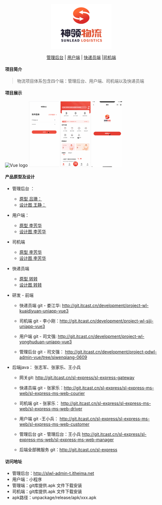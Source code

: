 <p align="center">
	<img width="200" src="./README/img/logo.png" alt="Vue logo">
</p>
<p align="center">
  <a href="./README/ADMIN.md">管理后台</a> | <a href="./README/YONGHU.md">用户端</a> | <a href="./README/KUAIDIYUAN.md">快递员端</a> |<a href="./README/SIJI.md">司机端</a>
</p>

#### 项目简介

> 物流项目体系包含四个端：管理后台、用户端、司机端以及快递员端

#### 项目展示

<img width="406" src="./README/img/admin.gif" alt="Vue logo">
<img width="100" src="./README/img/siji.gif" alt="Vue logo">
<img width="100" src="./README/img/kuaidiyuan.gif" alt="Vue logo">
<img width="100" src="./README/img/yonghuduan.gif" alt="Vue logo">

#### 产品原型及设计

- 管理后台 ：
    - [原型 吕珊：](https://codesign.qq.com/s/QmlyZwQxAQ9WRA1/preview/prototype/XMx86jzWVE9brz3)
    - [设计图 王静：](https://codesign.qq.com/s/QmlyZwQxAQ9WRA1/JMwy0bRnNRq0O6L/inspect)

- 用户端：
    - [原型 李芳华](https://codesign.qq.com/app/design/zm5q0XPwgM0RBb6/axure/O6ym7ZRM8K0AYED)
    - [设计图 李芳华](https://codesign.qq.com/s/gRxnjPPr4EjLmqr/18zdZAgr4WM9nRK/inspect)
- 司机端
    - [原型 李芳华](https://codesign.qq.com/s/7VXl9Obbb8j8WRA/preview/prototype/3JG2mj7B74ZVKdM)
    - [设计图 李芳华](https://codesign.qq.com/s/7VXl9Obbb8j8WRA/zKaDZdEGYokj2GP/inspect)
- 快递员端
    - [原型 转转](https://codesign.qq.com/app/design/1JyMjoK6MJjLbAV/axure/qwKrMZeQxLZk1md)
    - [设计图 转转](https://codesign.qq.com/app/design/1JyMjoK6MJjLbAV/board)


- 研发 - 前端
    - 快递员端 git - 娄江华: http://git.itcast.cn/development/project-wl-kuaidiyuan-uniapp-vue3

    - 司机端 git - 李小刚：http://git.itcast.cn/development/project-wl-siji-uniapp-vue3

    - 用户端 git - 司文强: http://git.itcast.cn/development/project-wl-yonghuduan-uniapp-vue3

    - 管理后台 git - 司文强： http://git.itcast.cn/development/project-pdwl-admin-vue/tree/siwenqiang-0609
- 后端java： 张志军、张家乐、王小兵
    - 网关git: http://git.itcast.cn/sl-express/sl-express-gateway

    - 快递员端 git - 张家乐：http://git.itcast.cn/sl-express/sl-express-ms-web/sl-express-ms-web-courier

    - 司机端 git - 张家乐： http://git.itcast.cn/sl-express/sl-express-ms-web/sl-express-ms-web-driver

    - 用户端 git -王小兵： http://git.itcast.cn/sl-express/sl-express-ms-web/sl-express-ms-web-customer

    - 管理后台 git - 管理后台：王小兵 http://git.itcast.cn/sl-express/sl-express-ms-web/sl-express-ms-web-manager

    - 后端全部微服务 git：http://git.itcast.cn/sl-express

#### 访问地址

- 管理后台：http://slwl-admin-t.itheima.net
- 用户端：小程序
- 管理端：git库提供.apk 文件下载安装
- 司机端：git库提供.apk 文件下载安装
- apk路径：unpackage/release/apk/xxx.apk
